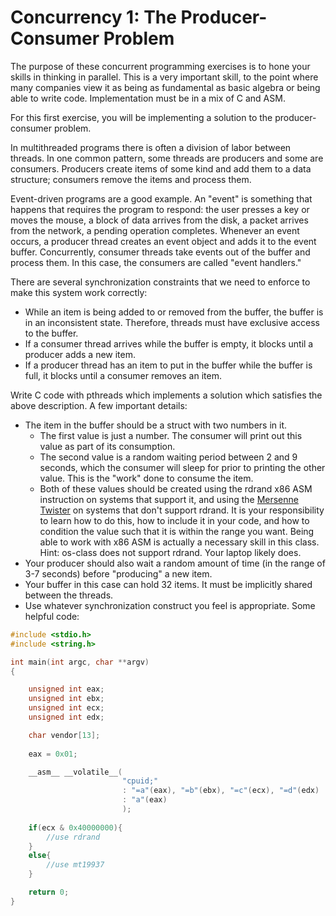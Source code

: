 # Concurrency 1: The Producer-Consumer Problem

The purpose of these concurrent programming exercises is to hone your skills in thinking in parallel. This is a very important skill, to the point where many companies view it as being as fundamental as basic algebra or being able to write code. Implementation must be in a mix of C and ASM.

For this first exercise, you will be implementing a solution to the producer-consumer problem.

In multithreaded programs there is often a division of labor between threads. In one common pattern, some threads are producers and some are consumers. Producers create items of some kind and add them to a data structure; consumers remove the items and process them.

Event-driven programs are a good example. An "event" is something that happens that requires the program to respond: the user presses a key or moves the mouse, a block of data arrives from the disk, a packet arrives from the network, a pending operation completes. Whenever an event occurs, a producer thread creates an event object and adds it to the event buffer. Concurrently, consumer threads take events out of the buffer and process them. In this case, the consumers are called "event handlers."

There are several synchronization constraints that we need to enforce to make this system work correctly:

* While an item is being added to or removed from the buffer, the buffer is in an inconsistent state. Therefore, threads must have exclusive access to the buffer.
* If a consumer thread arrives while the buffer is empty, it blocks until a producer adds a new item.
* If a producer thread has an item to put in the buffer while the buffer is full, it blocks until a consumer removes an item.

Write C code with pthreads which implements a solution which satisfies the above description. A few important details:

* The item in the buffer should be a struct with two numbers in it.
   * The first value is just a number. The consumer will print out this value as part of its consumption.
   * The second value is a random waiting period between 2 and 9 seconds, which the consumer will sleep for prior to printing the other value. This is the "work" done to consume the item.
   * Both of these values should be created using the rdrand x86 ASM instruction on systems that support it, and using the [Mersenne Twister](http://www.math.sci.hiroshima-u.ac.jp/~m-mat/MT/MT2002/emt19937ar.html) on systems that don't support rdrand. It is your responsibility to learn how to do this, how to include it in your code, and how to condition the value such that it is within the range you want. Being able to work with x86 ASM is actually a necessary skill in this class. Hint: os-class does not support rdrand. Your laptop likely does.
* Your producer should also wait a random amount of time (in the range of 3-7 seconds) before "producing" a new item.
* Your buffer in this case can hold 32 items. It must be implicitly shared between the threads.
* Use whatever synchronization construct you feel is appropriate.
Some helpful code:

```c
#include <stdio.h>
#include <string.h>

int main(int argc, char **argv)
{

	unsigned int eax;
	unsigned int ebx;
	unsigned int ecx;
	unsigned int edx;

	char vendor[13];
	
	eax = 0x01;

	__asm__ __volatile__(
	                     "cpuid;"
	                     : "=a"(eax), "=b"(ebx), "=c"(ecx), "=d"(edx)
	                     : "a"(eax)
	                     );
	
	if(ecx & 0x40000000){
		//use rdrand
	}
	else{
		//use mt19937
	}

	return 0;
}
```